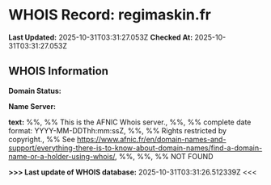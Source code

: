 # WHOIS Record: regimaskin.fr

**Last Updated:** 2025-10-31T03:31:27.053Z
**Checked At:** 2025-10-31T03:31:27.053Z

## WHOIS Information

**Domain Status:** 

**Name Server:** 

**text:** %%, %% This is the AFNIC Whois server., %%, %% complete date format: YYYY-MM-DDThh:mm:ssZ, %%, %% Rights restricted by copyright., %% See https://www.afnic.fr/en/domain-names-and-support/everything-there-is-to-know-about-domain-names/find-a-domain-name-or-a-holder-using-whois/, %%, %%, %% NOT FOUND

**>>> Last update of WHOIS database:** 2025-10-31T03:31:26.512339Z <<<

